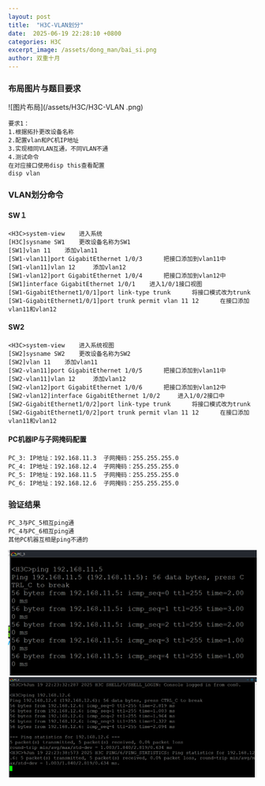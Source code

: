 ```yaml
---
layout: post
title:  "H3C-VLAN划分"
date:  2025-06-19 22:28:10 +0800
categories: H3C
excerpt_image: /assets/dong_man/bai_si.png
author: 双重十月
---
```

### 布局图片与题目要求
![图片布局](/assets/H3C/H3C-VLAN .png)
```题目
要求1：
1.根据拓扑更改设备名称
2.配置vlan和PC机IP地址
3.实现相同VLAN互通，不同VLAN不通
4.测试命令
在对应接口使用disp this查看配置
disp vlan
```

### VLAN划分命令
#### SW１
```SW1
<H3C>system-view	进入系统
[H3C]sysname SW1	更改设备名称为SW1
[SW1]vlan 11	添加vlan11
[SW1-vlan11]port GigabitEthernet 1/0/3		把接口添加到vlan11中
[SW1-vlan11]vlan 12		添加vlan12
[SW1-vlan12]port GigabitEthernet 1/0/4		把接口添加到vlan12中
[SW1]interface GigabitEthernet 1/0/1	进入1/0/1接口视图
[SW1-GigabitEthernet1/0/1]port link-type trunk		将接口模式改为trunk
[SW1-GigabitEthernet1/0/1]port trunk permit vlan 11 12		在接口添加vlan11和vlan12
```

#### SW2
```SW2
<H3C>system-view	进入系统视图
[SW2]sysname SW2	更改设备名称为SW2
[SW2]vlan 11	添加vlan11
[SW2-vlan11]port GigabitEthernet 1/0/5		把接口添加到vlan11中
[SW2-vlan11]vlan 12		添加vlan12
[SW2-vlan12]port GigabitEthernet 1/0/6		把接口添加到vlan12中
[SW2-vlan12]interface GigabitEthernet 1/0/2		进入1/0/2接口中
[SW2-GigabitEthernet1/0/2]port link-type trunk		将接口模式改为trunk
[SW2-GigabitEthernet1/0/2]port trunk permit vlan 11 12		在接口添加vlan11和vlan12
```

#### PC机器IP与子网掩码配置
```
PC_3: IP地址：192.168.11.3  子网掩码：255.255.255.0
PC_4: IP地址：192.168.12.4  子网掩码：255.255.255.0
PC_5: IP地址：192.168.11.5  子网掩码：255.255.255.0
PC_6: IP地址：192.168.12.6  子网掩码：255.255.255.0
```

### 验证结果
```
PC_3与PC_5相互ping通
PC_4与PC_6相互ping通
其他PC机器互相是ping不通的
```
![PC_3拼PC_5](/assets/H3C/vlan-3-5.png)
![PC_4拼PC_6](/assets/H3C/vlan-4-6.png)

